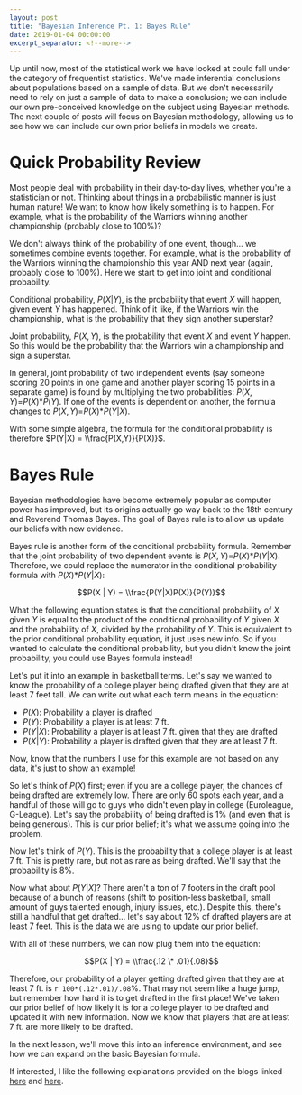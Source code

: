 ```yaml
---
layout: post
title: "Bayesian Inference Pt. 1: Bayes Rule"
date: 2019-01-04 00:00:00
excerpt_separator: <!--more-->
---
```


Up until now, most of the statistical work we have looked at could fall
under the category of frequentist statistics. We've made inferential
conclusions about populations based on a sample of data. But we don't
necessarily need to rely on just a sample of data to make a conclusion;
we can include our own pre-conceived knowledge on the subject using
Bayesian methods. The next couple of posts will focus on Bayesian
methodology, allowing us to see how we can include our own prior beliefs
in models we create.

<!--more-->

Quick Probability Review
========================

Most people deal with probability in their day-to-day lives, whether
you're a statistician or not. Thinking about things in a probabilistic
manner is just human nature! We want to know how likely something is to
happen. For example, what is the probability of the Warriors winning
another championship (probably close to 100%)?

We don't always think of the probability of one event, though... we
sometimes combine events together. For example, what is the probability
of the Warriors winning the championship this year AND next year (again,
probably close to 100%). Here we start to get into joint and conditional
probability.

Conditional probability, *P*(*X*|*Y*), is the probability that event *X*
will happen, given event *Y* has happened. Think of it like, if the
Warriors win the championship, what is the probability that they sign
another superstar?

Joint probability, *P*(*X*, *Y*), is the probability that event *X* and
event *Y* happen. So this would be the probability that the Warriors win
a championship and sign a superstar.

In general, joint probability of two independent events (say someone
scoring 20 points in one game and another player scoring 15 points in a
separate game) is found by multiplying the two probabilities:
*P*(*X*, *Y*)=*P*(*X*)\**P*(*Y*). If one of the events is dependent on
another, the formula changes to *P*(*X*, *Y*)=*P*(*X*)\**P*(*Y*|*X*).

With some simple algebra, the formula for the conditional probability is
therefore $P(Y|X) = \\frac{P(X,Y)}{P(X)}$.

Bayes Rule
==========

Bayesian methodologies have become extremely popular as computer power
has improved, but its origins actually go way back to the 18th century
and Reverend Thomas Bayes. The goal of Bayes rule is to allow us update
our beliefs with new evidence.

Bayes rule is another form of the conditional probability formula.
Remember that the joint probability of two dependent events is
*P*(*X*, *Y*)=*P*(*X*)\**P*(*Y*|*X*). Therefore, we could replace the
numerator in the conditional probability formula with
*P*(*X*)\**P*(*Y*|*X*):

$$P(X | Y) = \\frac{P(Y|X)P(X)}{P(Y)}$$

What the following equation states is that the conditional probability
of *X* given *Y* is equal to the product of the conditional probability
of *Y* given *X* and the probability of *X*, divided by the probability
of *Y*. This is equivalent to the prior conditional probability
equation, it just uses new info. So if you wanted to calculate the
conditional probability, but you didn't know the joint probability, you
could use Bayes formula instead!

Let's put it into an example in basketball terms. Let's say we wanted to
know the probability of a college player being drafted given that they
are at least 7 feet tall. We can write out what each term means in the
equation:

-   *P*(*X*): Probability a player is drafted
-   *P*(*Y*): Probability a player is at least 7 ft.
-   *P*(*Y*|*X*): Probability a player is at least 7 ft. given that they
    are drafted
-   *P*(*X*|*Y*): Probability a player is drafted given that they are at
    least 7 ft.

Now, know that the numbers I use for this example are not based on any
data, it's just to show an example!

So let's think of *P*(*X*) first; even if you are a college player, the
chances of being drafted are extremely low. There are only 60 spots each
year, and a handful of those will go to guys who didn't even play in
college (Euroleague, G-League). Let's say the probability of being
drafted is 1% (and even that is being generous). This is our prior
belief; it's what we assume going into the problem.

Now let's think of *P*(*Y*). This is the probability that a college
player is at least 7 ft. This is pretty rare, but not as rare as being
drafted. We'll say that the probability is 8%.

Now what about *P*(*Y*|*X*)? There aren't a ton of 7 footers in the
draft pool because of a bunch of reasons (shift to position-less
basketball, small amount of guys talented enough, injury issues, etc.).
Despite this, there's still a handful that get drafted... let's say
about 12% of drafted players are at least 7 feet. This is the data we
are using to update our prior belief.

With all of these numbers, we can now plug them into the equation:

$$P(X | Y) = \\frac{.12 \* .01}{.08}$$

Therefore, our probability of a player getting drafted given that they
are at least 7 ft. is `r 100*(.12*.01)/.08`%. That may not seem like a
huge jump, but remember how hard it is to get drafted in the first
place! We've taken our prior belief of how likely it is for a college
player to be drafted and updated it with new information. Now we know
that players that are at least 7 ft. are more likely to be drafted.

In the next lesson, we'll move this into an inference environment, and
see how we can expand on the basic Bayesian formula.

If interested, I like the following explanations provided on the blogs
linked [here](https://sites.nicholas.duke.edu/statsreview/jmc/) and
[here](http://tinyheero.github.io/2016/04/21/bayes-rule.html).
